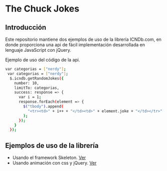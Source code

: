 # The Chuck Jokes

## Introducción

Este repositorio mantiene dos ejemplos de uso de la librería ICNDb.com, en donde proporciona una api de fácil implementación desarrollada en lenguaje JavaScript con jQuery.

Ejemplo de uso del código de la api.
```sh
var categorias = ["nerdy"];
 var categorias = ["nerdy"];
  $.icndb.getRandomJokes({
    number: 10,
    limitTo: categorias,
    success: response => {
      var i = 1;
      response.forEach(element => {
        $("tbody").append(
          "<tr><td>" + i++ + "</td><td>" + element.joke + "</td></tr>"
        );
      });
    }
  });
```
## Ejemplos de uso de la librería
- Usando el framework Skeleton. [Ver](skeleton.md)
- Usando animación con css y jQuery. [Ver](animacion.md)

